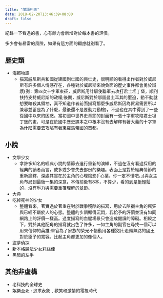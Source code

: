 ```yaml
---
title: "閱讀列表"
date: 2018-02-20T13:46:39+08:00
draft: false
---
```


紀錄一下看過的書，心有餘力會新增對於每本書的評價。

多少會有暴雷的風險，如果有這方面的顧慮就別看了。

## 歷史類

- 海都物語
    - 描寫威尼斯共和國從建國到亡國的興亡史，很明顯的看得出作者對於威尼斯有許多個人情感存在，各種對於威尼斯來說負面的歷史事件都會勇於辯護(例：第四次十字軍東征，威尼斯用計驅使聯軍去攻打君士坦丁堡，順利扶持支持威尼斯的政權;後期，威尼斯對於鄂圖曼土耳其的壓迫，動不動就想要暗殺其領袖，真不知道作者前面描寫那麼多威尼斯因為貿易需要所以兼容並蓄是為了什麼，最後還不是要動刀動槍)，不過也在其中得到了一些從國中以來的困惑。當初國中世界史章節的封面有一張十字軍攻陷君士坦丁堡的畫，可是在於國中歷史課本之中根本沒有去解釋有著大義的十字軍為什麼需要去攻陷有著東羅馬帝國的首都。

## 小說

- 文學少女
    - 拿許多知名的經典小說的情節去進行重新的演繹，不過在沒有看過採用的經典的讀者而言，或多或少會失去部份的樂趣。表面上是對於經典情節的重新詮釋，深處其實在於主角的心理陰影(「心葉，你一定不懂吧。」)與女主角布局到最後一集的深意，本傳前後有8本，不算少，看的到是挺輕鬆的，沒有壓力與需要重覆理解的章節。
- 大典
- 吃掉死神的少女
    - 整體看來，著實過於著重在對於戰爭殘酷的描寫，用於去陪襯主角的瘋狂與已經不屬於人的心態。整體的步調顯得沉悶，我給予的評價並沒有如同網路上的評價一樣高。過度描寫的血腥場景只會造成閱讀的障礙。相較之下，對於其他配角的描寫就出色了許多，一如主角的副官在尋找一個可以用來信仰的英雄;軍官為了家族的榮光不惜動用各種狡計;走頭無路的國王對於臣子的寬容。比起主角都更加的像個人。
- 盜夢偵探
- 新本格魔法少女莉絲佳
- 黑暗的左手

## 其他非虛構

- 老科技的全球史
- 娛樂至死 : 追求表象﹑歡笑和激情的電視時代
